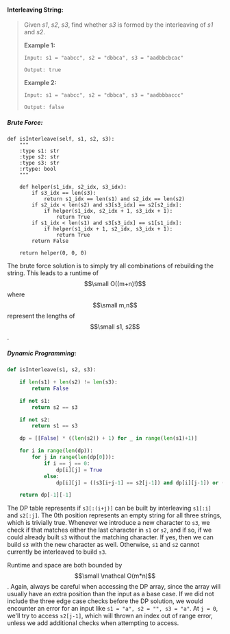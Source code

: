 #### Interleaving String:

> Given _s1_, _s2_, _s3_, find whether _s3_ is formed by the interleaving of _s1_ and _s2_.
>
> **Example 1:**
>
> ```
> Input: s1 = "aabcc", s2 = "dbbca", s3 = "aadbbcbcac"
>
> Output: true
> ```
>
> **Example 2:**
>
> ```
> Input: s1 = "aabcc", s2 = "dbbca", s3 = "aadbbbaccc"
>
> Output: false
> ```

##### Brute Force:

```
def isInterleave(self, s1, s2, s3):
    """
    :type s1: str
    :type s2: str
    :type s3: str
    :rtype: bool
    """

    def helper(s1_idx, s2_idx, s3_idx):
        if s3_idx == len(s3):
            return s1_idx == len(s1) and s2_idx == len(s2)
        if s2_idx < len(s2) and s3[s3_idx] == s2[s2_idx]:
            if helper(s1_idx, s2_idx + 1, s3_idx + 1):
                return True
        if s1_idx < len(s1) and s3[s3_idx] == s1[s1_idx]:
            if helper(s1_idx + 1, s2_idx, s3_idx + 1):
                return True
        return False

    return helper(0, 0, 0)
```

The brute force solution is to simply try all combinations of rebuilding the string. This leads to a runtime of $$\small O((m+n)!)$$ where $$\small m,n$$ represent the lengths of $$\small s1, s2$$.

##### Dynamic Programming:

```py
def isInterleave(s1, s2, s3):

    if len(s1) + len(s2) != len(s3):
        return False

    if not s1:
        return s2 == s3

    if not s2:
        return s1 == s3

    dp = [[False] * ((len(s2)) + 1) for _ in range(len(s1)+1)]

    for i in range(len(dp)):
        for j in range(len(dp[0])):
            if i == j == 0:
                dp[i][j] = True
            else:
                dp[i][j] = ((s3[i+j-1] == s2[j-1]) and dp[i][j-1]) or ((s3[i+j-1] == s1[i-1]) and dp[i-1][j])

    return dp[-1][-1]
```

The DP table represents if `s3[:(i+j)]` can be built by interleaving `s1[:i]` and `s2[:j]`. The 0th position represents an empty string for all three strings, which is trivially true. Whenever we introduce a new character to `s3`, we check if that matches either the last character in `s1` or `s2`, and if so, if we could already built `s3` without the matching character. If yes, then we can build `s3` with the new character as well. Otherwise, `s1` and `s2` cannot currently be interleaved to build `s3`.

Runtime and space are both bounded by $$\small \mathcal O(m*n)$$. Again, always be careful when accessing the DP array, since the array will usually have an extra position than the input as a base case. If we did not include the three edge case checks before the DP solution, we would encounter an error for an input like `s1 = "a", s2 = "", s3 = "a"`. At `j = 0`, we'll try to access `s2[j-1]`, which will thrown an index out of range error, unless we add additional checks when attempting to access.

